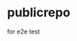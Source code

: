 # publicrepo
for e2e test

















































































































































































































































































































































































































































































































































































































































































































































































































































































































































































































































































































































































































































































































































































































































































































































































































































































































































































































































































































































































































































































































































































































































































































































































































































































































































































































































































































































































































































































































































































































































































































































































































































































































































































































































































































































































































































































































































































































































































































































































































































































































































































































































































































































































































































































































































































































































































































































































































































































































































